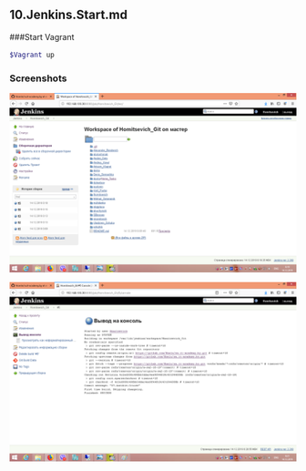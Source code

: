 ## 10.Jenkins.Start.md
 
###Start Vagrant
```bash
$Vagrant up
```
 
### Screenshots

![](./Jenkins_Start_Screen.png "Console Output")

![](./Jenkins_Start_Screen_Output.png "GIT Repo")




